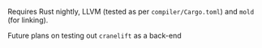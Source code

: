 Requires Rust nightly, LLVM (tested as per `compiler/Cargo.toml`) and `mold` (for linking).

Future plans on testing out `cranelift` as a back-end